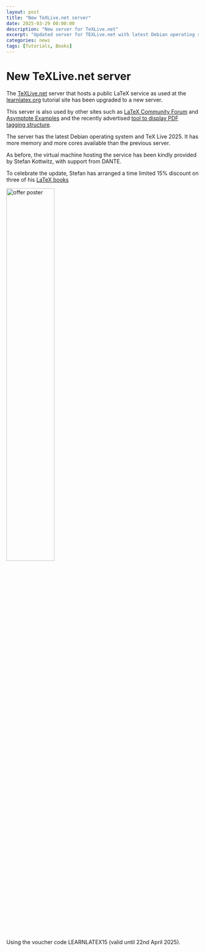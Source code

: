 ```yaml
---
layout: post
title: "New TeXLive.net server"
date: 2025-03-29 00:00:00
description: "New server for TeXLive.net"
excerpt: "Updated server for TEXLive.net with latest Debian operating system and TeXLive 2025"
categories: news
tags: [Tutorials, Books]
---
```


# New TeXLive.net server

The [TeXLive.net](https://texlive.net/run) server that hosts a public LaTeX service as used at
the [learnlatex.org](https://www.learnlatex.org) tutorial site
has been upgraded to a new server.

This server is also used by other sites such as
[LaTeX Community Forum](https://latex.org/forum/)
and
[Asymptote Examples](https://asymp.net/)
and the recently advertised
[tool to display PDF tagging structure](https://texlive.net/showtags?doc=mathml-AF-ex2-se).

The server has the latest Debian operating system and TeX Live 2025.
It  has more memory and more cores available than the previous server.

As before, the virtual machine hosting the service has been kindly provided by Stefan Kottwitz,
with support from DANTE.

To celebrate the update, Stefan has arranged a time limited 15% discount on three of his
[LaTeX books](https://www.packtpub.com/en-us/search?q=stefan%20kottwitz&country=us&language=en)

<img alt="offer poster" width="50%" src="{{site.baseurl}}/img/learnlatex15.png"/>

Using the voucher code LEARNLATEX15 (valid until 22nd April 2025).





